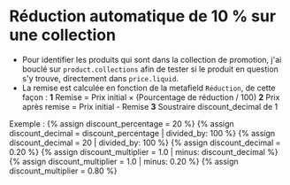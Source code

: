 # Réduction automatique de 10 % sur une collection

- Pour identifier les produits qui sont dans la collection de promotion, j'ai bouclé sur `product.collections` afin de tester si le produit en question s'y trouve, directement dans `price.liquid`.
- La remise est calculée en fonction de la metafield `Réduction`, de cette façon :
  **1** Remise = Prix initial × (Pourcentage de réduction / 100)
  **2** Prix après remise = Prix initial - Remise
  **3** Soustraire discount_decimal de 1

Exemple :
{% assign discount_percentage = 20 %}
{% assign discount_decimal = discount_percentage | divided_by: 100 %}
{% assign discount_decimal = 20 | divided_by: 100 %}
{% assign discount_decimal = 0.20 %}
{% assign discount_multiplier = 1.0 | minus: discount_decimal %}
{% assign discount_multiplier = 1.0 | minus: 0.20 %}
{% assign discount_multiplier = 0.80 %}
